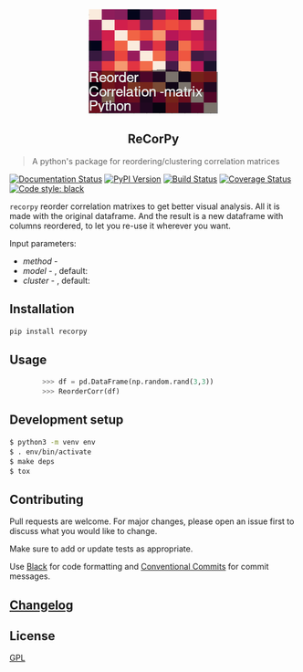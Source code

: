 
<p align="center">
  <img src="https://raw.githubusercontent.com/thebooort/ReCorPy/main/assets/logo.png">
</p>
<h2 align="center">ReCorPy</h2>

> A python's package for reordering/clustering correlation matrices

[![Documentation Status](https://readthedocs.org/projects/recorpy/badge/?version=latest)](https://recorpy.readthedocs.io/en/latest/?badge=latest)
[![PyPI Version][pypi-image]][pypi-url]
[![Build Status][build-image]][build-url]
[![Coverage Status](https://coveralls.io/repos/github/thebooort/ReCorPy/badge.svg?branch=main)](https://coveralls.io/github/thebooort/ReCorPy?branch=main)
<a href="https://github.com/psf/black"><img alt="Code style: black" src="https://img.shields.io/badge/code%20style-black-000000.svg"></a>

`recorpy` reorder correlation matrixes to get better visual analysis. All it is made with the original dataframe. And the result
is a new dataframe with columns reordered, to let you re-use it wherever you want.

Input parameters:

-   _method_ - 
-   _model_ - , default: 
-   _cluster_ - , default: 


## Installation

```sh
pip install recorpy
```

## Usage


```python
        >>> df = pd.DataFrame(np.random.rand(3,3))
        >>> ReorderCorr(df)
```

## Development setup

```sh
$ python3 -m venv env
$ . env/bin/activate
$ make deps
$ tox
```

## Contributing

Pull requests are welcome. For major changes, please open an issue first to discuss what you would like to change.

Make sure to add or update tests as appropriate.

Use [Black](https://black.readthedocs.io/en/stable/) for code formatting and [Conventional Commits](https://www.conventionalcommits.org/en/v1.0.0-beta.4/) for commit messages.

## [Changelog](CHANGELOG.md)

## License

[GPL](https://choosealicense.com/licenses/gpl/)

<!-- Badges -->

[pypi-image]: https://img.shields.io/pypi/v/recorpy
[pypi-url]: https://pypi.org/project/recorpy/
[build-image]: https://github.com/thebooort/recorpy/actions/workflows/python-app.yml/badge.svg
[build-url]: https://github.com/thebooort/recorpy/actions/workflows/python-app.yml
[coverage-image]: https://codecov.io/gh/thebooort/recorpy/branch/main/graph/badge.svg
[coverage-url]: https://codecov.io/gh/thebooort/recorpy
[quality-image]: https://api.codeclimate.com/v1/badges/3130fa0ba3b7993fbf0a/maintainability
[quality-url]: https://codeclimate.com/github/thebooort/recorpy

